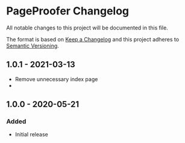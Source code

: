 # PageProofer Changelog

All notable changes to this project will be documented in this file.

The format is based on [Keep a Changelog](http://keepachangelog.com/) and this project adheres to [Semantic Versioning](http://semver.org/).

## 1.0.1 - 2021-03-13
- Remove unnecessary index page
-
## 1.0.0 - 2020-05-21
### Added
- Initial release
